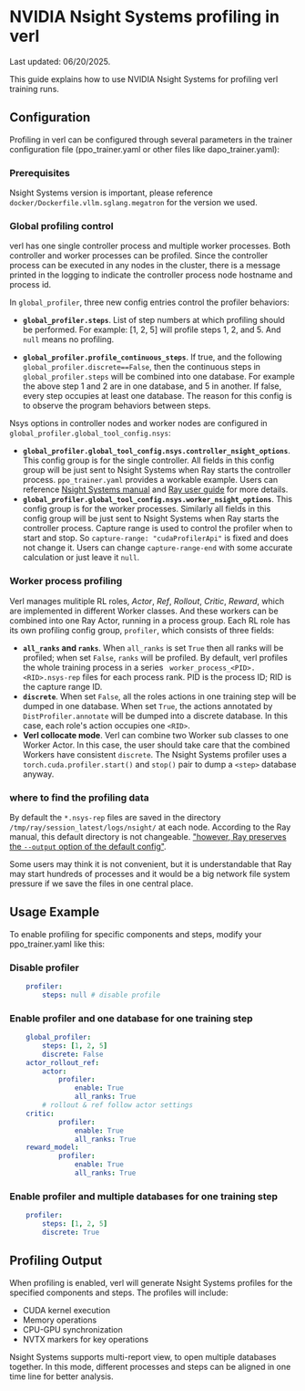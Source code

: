 # NVIDIA Nsight Systems profiling in verl

Last updated: 06/20/2025.

This guide explains how to use NVIDIA Nsight Systems for profiling verl training runs.

## Configuration

Profiling in verl can be configured through several parameters in the trainer configuration file (ppo_trainer.yaml or other files like dapo_trainer.yaml):

### Prerequisites

Nsight Systems version is important, please reference `docker/Dockerfile.vllm.sglang.megatron` for the version we used.

### Global profiling control

verl has one single controller process and multiple worker processes. Both controller and worker processes can be profiled. Since the controller process can be executed in any nodes in the cluster, there is a message printed in the logging to indicate the controller process node hostname and process id.

In `global_profiler`, three new config entries control the profiler behaviors:

* **`global_profiler.steps`**. List of step numbers at which profiling should be performed. For example: [1, 2, 5] will profile steps 1, 2, and 5. And ``null`` means no profiling.

* **`global_profiler.profile_continuous_steps`**. If true, and the following `global_profiler.discrete==False`, then the continuous steps in `global_profiler.steps` will be combined into one database. For example the above step 1 and 2 are in one database, and 5 in another. If false, every step occupies at least one database. The reason for this config is to observe the program behaviors between steps.

Nsys options in controller nodes and worker nodes are configured in `global_profiler.global_tool_config.nsys`:

* **`global_profiler.global_tool_config.nsys.controller_nsight_options`**. This config group is for the single controller. All fields in this config group will be just sent to Nsight Systems when Ray starts the controller process. `ppo_trainer.yaml` provides a workable example. Users can reference [Nsight Systems manual](https://docs.nvidia.com/nsight-systems/UserGuide/index.html) and [Ray user guide](https://docs.ray.io/en/latest/ray-observability/user-guides/profiling.html) for more details.
* **`global_profiler.global_tool_config.nsys.worker_nsight_options`**. This config group is for the worker processes. Similarly all fields in this config group will be just sent to Nsight Systems when Ray starts the controller process. Capture range is used to control the profiler when to start and stop. So `capture-range: "cudaProfilerApi"` is fixed and does not change it. Users can change `capture-range-end` with some accurate calculation or just leave it `null`.

### Worker process profiling

Verl manages mulitiple RL roles, _Actor_, _Ref_, _Rollout_, _Critic_, _Reward_, which are implemented in different Worker classes. And these workers can be combined into one Ray Actor, running in a process group. Each RL role has its own profiling config group, `profiler`, which consists of three fields:

* **`all_ranks` and `ranks`**. When `all_ranks` is set `True` then all ranks will be profiled; when set `False`, `ranks` will be profiled. By default, verl profiles the whole training process in a series ` worker_process_<PID>.<RID>.nsys-rep` files for each process rank. PID is the process ID; RID is the capture range ID.
* **`discrete`**. When set `False`, all the roles actions in one training step will be dumped in one database. When set `True`, the actions annotated by `DistProfiler.annotate` will be dumped into a discrete database. In this case, each role's action occupies one `<RID>`.
* **Verl collocate mode**. Verl can combine two Worker sub classes to one Worker Actor. In this case, the user should take care that the combined Workers have consistent `discrete`. The Nsight Systems profiler uses a `torch.cuda.profiler.start()` and `stop()` pair to dump a `<step>` database anyway.

### where to find the profiling data

By default the `*.nsys-rep` files are saved in the directory `/tmp/ray/session_latest/logs/nsight/` at each node. According to the Ray manual, this default directory is not changeable. [&#34;however, Ray preserves the `--output` option of the default config&#34;](https://docs.ray.io/en/latest/ray-observability/user-guides/profiling.html).

Some users may think it is not convenient, but it is understandable that Ray may start hundreds of processes and it would be a big network file system pressure if we save the files in one central place.

## Usage Example

To enable profiling for specific components and steps, modify your ppo_trainer.yaml like this:

### Disable profiler

```yaml
    profiler:
        steps: null # disable profile
```

### Enable profiler and one database for one training step

```yaml
    global_profiler:
        steps: [1, 2, 5]
        discrete: False
    actor_rollout_ref:
        actor:
            profiler:
                enable: True
                all_ranks: True
        # rollout & ref follow actor settings
    critic:
            profiler:
                enable: True
                all_ranks: True
    reward_model:
            profiler:
                enable: True
                all_ranks: True
```

### Enable profiler and multiple databases for one training step

```yaml
    profiler:
        steps: [1, 2, 5]
        discrete: True
```

## Profiling Output

When profiling is enabled, verl will generate Nsight Systems profiles for the specified components and steps. The profiles will include:

- CUDA kernel execution
- Memory operations
- CPU-GPU synchronization
- NVTX markers for key operations

Nsight Systems supports multi-report view, to open multiple databases together. In this mode, different processes and steps can be aligned in one time line for better analysis.
